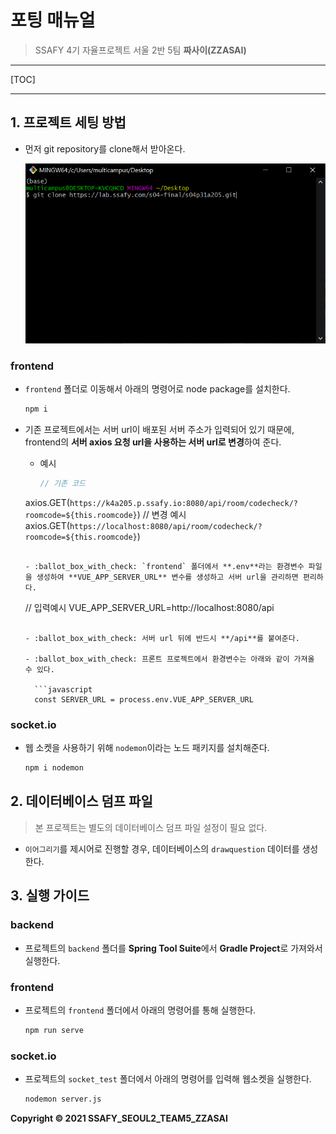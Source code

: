 # 포팅 매뉴얼

> SSAFY 4기 자율프로젝트 서울 2반 5팀 **짜사이(ZZASAI)**

---



[TOC]

---



## 1. 프로젝트 세팅 방법

- 먼저 git repository를 clone해서 받아온다.

  ![git_clone](img/git_clone.png)

### frontend

- `frontend` 폴더로 이동해서 아래의 명령어로 node package를 설치한다.

  ```bash
  npm i
  ```

- 기존 프로젝트에서는 서버 url이 배포된 서버 주소가 입력되어 있기 때문에, frontend의 **서버 axios 요청 url을 사용하는 서버 url로 변경**하여 준다.

  - 예시
  
    ``` javascript
    // 기존 코드
  axios.GET(`https://k4a205.p.ssafy.io:8080/api/room/codecheck/?roomcode=${this.roomcode}`)
    // 변경 예시
axios.GET(`https://localhost:8080/api/room/codecheck/?roomcode=${this.roomcode}`)
    ```

  - :ballot_box_with_check: `frontend` 폴더에서 **.env**라는 환경변수 파일을 생성하여 **VUE_APP_SERVER_URL** 변수를 생성하고 서버 url을 관리하면 편리하다.
  
  ```
  // 입력예시
  VUE_APP_SERVER_URL=http://localhost:8080/api
  ```
  
  - :ballot_box_with_check: 서버 url 뒤에 반드시 **/api**를 붙여준다.
  
  - :ballot_box_with_check: 프론트 프로젝트에서 환경변수는 아래와 같이 가져올 수 있다.
  
    ```javascript
    const SERVER_URL = process.env.VUE_APP_SERVER_URL
    ```

### socket.io

- 웹 소켓을 사용하기 위해 `nodemon`이라는 노드 패키지를 설치해준다.

  ```bash
  npm i nodemon
  ```

  

## 2. 데이터베이스 덤프 파일

> 본 프로젝트는 별도의 데이터베이스 덤프 파일 설정이 필요 없다.

- `이어그리기`를 제시어로 진행할 경우, 데이터베이스의 `drawquestion` 데이터를 생성한다.



## 3. 실행 가이드

### backend

- 프로젝트의 `backend` 폴더를 **Spring Tool Suite**에서 **Gradle Project**로 가져와서 실행한다.

### frontend

- 프로젝트의 `frontend` 폴더에서 아래의 명령어를 통해 실행한다.

  ```bash
  npm run serve
  ```

### socket.io

- 프로젝트의 `socket_test` 폴더에서 아래의 명령어를 입력해 웹소켓을 실행한다.

  ```bash
  nodemon server.js
  ```



**Copyright © 2021 SSAFY_SEOUL2_TEAM5_ZZASAI**